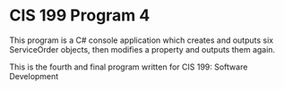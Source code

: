 # CIS 199 Program 4

This program is a C# console application which creates and outputs six ServiceOrder objects, then modifies a property and outputs them again.

This is the fourth and final program written for CIS 199: Software Development
